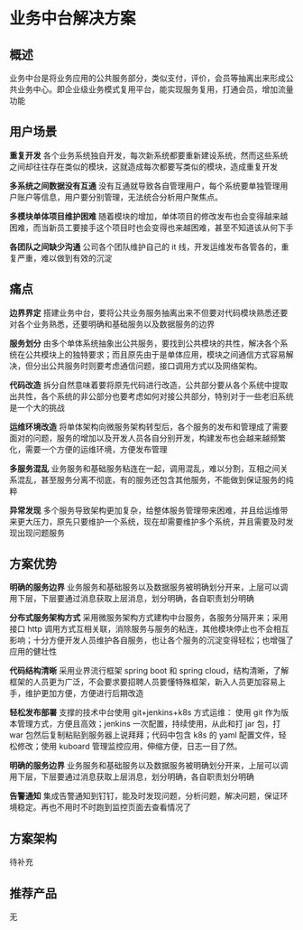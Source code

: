 # 业务中台解决方案

## 概述

业务中台是将业务应用的公共服务部分，类似支付，评价，会员等抽离出来形成公共业务中心。即企业级业务模式复用平台，能实现服务复用，打通会员，增加流量功能

## 用户场景

**重复开发**
各个业务系统独自开发，每次新系统都要重新建设系统，然而这些系统之间却往往存在类似的模块，这就造成每次都要写类似的模块，造成重复开发

**多系统之间数据没有互通**
没有互通就导致各自管理用户，每个系统要单独管理用户账户等信息，用户要分别管理，无法统合分析用户聚焦点。

**多模块单体项目维护困难**
随着模块的增加，单体项目的修改发布也会变得越来越困难，而当新员工要接手这个项目时也会变得也来越困难，甚至不知道该从何下手

**各团队之间缺少沟通**
公司各个团队维护自己的 it 线，开发运维发布各管各的，重复严重，难以做到有效的沉淀

## 痛点

**边界界定**
搭建业务中台，要将公共业务服务抽离出来不但要对代码模块熟悉还要对各个业务熟悉，还要明确和基础服务以及数据服务的边界

**服务划分**
由多个单体系统抽象出公共服务，要找到公共模块的共性，解决各个系统在公共模块上的独特要求；而且原先由于是单体应用，模块之间通信方式容易解决，但分出公共服务时则要考虑通信问题，接口调用方式以及网络架构。

**代码改造**
拆分自然意味着要将原先代码进行改造，公共部分要从各个系统中提取出共性，各个系统的非公部分也要考虑如何对接公共部分，特别对于一些老旧系统是一个大的挑战

**运维环境改造**
将单体架构向微服务架构转型后，各个服务的发布和管理成了需要面对的问题，服务的增加以及开发人员各自分别开发，构建发布也会越来越频繁化，需要一个方便的运维环境，方便发布管理

**多服务混乱**
业务服务和基础服务粘连在一起，调用混乱，难以分割，互相之间关系混乱，甚至服务分离不彻底，有的服务还包含其他服务，不能做到保证服务的纯粹

**异常发现**
多个服务导致架构更加复杂，给整体服务管理带来困难，并且给运维带来更大压力，原先只要维护一个系统，现在却需要维护多个系统，并且需要及时发现出现问题服务

## 方案优势

**明确的服务边界**
业务服务和基础服务以及数据服务被明确划分开来，上层可以调用下层，下层要通过消息获取上层消息，划分明确，各自职责划分明确

**分布式服务架构方式**
采用微服务架构方式建构中台服务，各服务分隔开来；采用接口 http 调用方式互相关联，消除服务与服务的粘连，其他模块停止也不会相互影响；十分方便开发人员维护各自服务，也让各个服务的沉淀变得轻松；也增强了应用的健壮性

**代码结构清晰**
采用业界流行框架 spring boot 和 spring cloud，结构清晰，了解框架的人员更为广泛，不会要求要招聘人员要懂特殊框架，新入人员更加容易上手，维护更加方便，方便进行后期改造

**轻松发布部署**
支撑的技术中台使用 git+jenkins+k8s 方式运维： 使用 git 作为版本管理方式，方便且高效；jenkins 一次配置，持续使用，从此和打 jar 包，打 war 包然后复制粘贴到服务器上说拜拜；代码中包含 k8s 的 yaml 配置文件，轻松修改；使用 kuboard 管理监控应用，伸缩方便，日志一目了然。

**明确的服务边界**
业务服务和基础服务以及数据服务被明确划分开来，上层可以调用下层，下层要通过消息获取上层消息，划分明确，各自职责划分明确

**告警通知**
集成告警通知到钉钉，能及时发现问题，分析问题，解决问题，保证环境稳定。再也不用时不时跑到监控页面去查看情况了

## 方案架构

待补充

## 推荐产品

无
